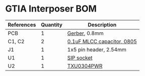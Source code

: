 # GTIA Interposer BOM

|References|Quantity|Description|
|-|-|-|
|PCB|1|[Gerber](/gerber/gtia-interposer.zip), 0.8mm|
|C1, C2|2|[0.1uF MLCC capacitor, 0805](https://www.mouser.com/ProductDetail/80-C0805C104J1RECAUT)|
|J1|1|1x5 pin header, 2.54mm|
|U1|1|[SIP socket](https://www.newark.com/mill-max/311-93-164-41-001000/sip-socket-64-position-through/dp/17C4915?CMP=e-email-sys-shipping-NA-Product)|
|U2|1|[TXU0304PWR](https://www.mouser.com/ProductDetail/Texas-Instruments/TXU0304PWR?qs=QNEnbhJQKvZVYXIKZoXs0A%3D%3D)|
